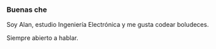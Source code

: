 ### Buenas che
 Soy Alan, estudio Ingeniería Electrónica y me gusta codear boludeces.
 
 Siempre abierto a hablar.
